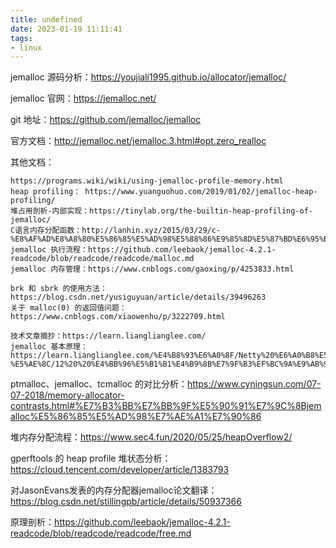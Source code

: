 ```yaml
---
title: undefined
date: 2023-01-19 11:11:41
tags:
- linux
---
```


jemalloc 源码分析：https://youjiali1995.github.io/allocator/jemalloc/

jemalloc 官网：https://jemalloc.net/

git 地址：https://github.com/jemalloc/jemalloc

官方文档：http://jemalloc.net/jemalloc.3.html#opt.zero_realloc

其他文档：

```
https://programs.wiki/wiki/using-jemalloc-profile-memory.html
heap profiling： https://www.yuanguohuo.com/2019/01/02/jemalloc-heap-profiling/
堆占用剖析-内部实现：https://tinylab.org/the-builtin-heap-profiling-of-jemalloc/
C语言内存分配函数：http://lanhin.xyz/2015/03/29/c-%E8%AF%AD%E8%A8%80%E5%86%85%E5%AD%98%E5%88%86%E9%85%8D%E5%87%BD%E6%95%B0/
jemalloc 执行流程：https://github.com/leebaok/jemalloc-4.2.1-readcode/blob/readcode/readcode/malloc.md
jemalloc 内存管理：https://www.cnblogs.com/gaoxing/p/4253833.html

brk 和 sbrk 的使用方法：https://blog.csdn.net/yusiguyuan/article/details/39496263
关于 malloc(0) 的返回值问题：https://www.cnblogs.com/xiaowenhu/p/3222709.html

技术文章摘抄：https://learn.lianglianglee.com/
jemalloc 基本原理：https://learn.lianglianglee.com/%E4%B8%93%E6%A0%8F/Netty%20%E6%A0%B8%E5%BF%83%E5%8E%9F%E7%90%86%E5%89%96%E6%9E%90%E4%B8%8E%20RPC%20%E5%AE%9E%E8%B7%B5-%E5%AE%8C/12%20%20%E4%BB%96%E5%B1%B1%E4%B9%8B%E7%9F%B3%EF%BC%9A%E9%AB%98%E6%80%A7%E8%83%BD%E5%86%85%E5%AD%98%E5%88%86%E9%85%8D%E5%99%A8%20jemalloc%20%E5%9F%BA%E6%9C%AC%E5%8E%9F%E7%90%86.md
```

ptmalloc、jemalloc、tcmalloc 的对比分析：https://www.cyningsun.com/07-07-2018/memory-allocator-contrasts.html#%E7%B3%BB%E7%BB%9F%E5%90%91%E7%9C%8Bjemalloc%E5%86%85%E5%AD%98%E7%AE%A1%E7%90%86

堆内存分配流程：https://www.sec4.fun/2020/05/25/heapOverflow2/

gperftools 的 heap profile 堆状态分析：https://cloud.tencent.com/developer/article/1383793

对JasonEvans发表的内存分配器jemalloc论文翻译：https://blog.csdn.net/stillingpb/article/details/50937366

原理剖析：https://github.com/leebaok/jemalloc-4.2.1-readcode/blob/readcode/readcode/free.md
